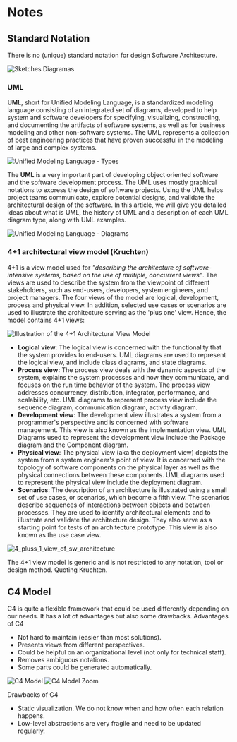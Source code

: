 # Notes

## Standard Notation

There is no (unique) standard notation for design Software Architecture.

![Sketches Diagramas](img/diagrams-sketches.jpg)

### UML

**UML**, short for Unified Modeling Language, is a standardized modeling language consisting of an integrated set of diagrams, developed to help system and software developers for specifying, visualizing, constructing, and documenting the artifacts of software systems, as well as for business modeling and other non-software systems. The UML represents a collection of best engineering practices that have proven successful in the modeling of large and complex systems. 

![Unified Modeling Language - Types](img/types-of-uml-diagrams-continued-l.jpg)

The **UML** is a very important part of developing object oriented software and the software development process. The UML uses mostly graphical notations to express the design of software projects. Using the UML helps project teams communicate, explore potential designs, and validate the architectural design of the software. In this article, we will give you detailed ideas about what is UML, the history of UML and a description of each UML diagram type, along with UML examples.

![Unified Modeling Language - Diagrams](img/uml-diagrams.png)

### 4+1 architectural view model (Kruchten)

4+1 is a view model used for *"describing the architecture of software-intensive systems, based on the use of multiple, concurrent views"*. The views are used to describe the system from the viewpoint of different stakeholders, such as end-users, developers, system engineers, and project managers. The four views of the model are logical, development, process and physical view. In addition, selected use cases or scenarios are used to illustrate the architecture serving as the 'plus one' view. Hence, the model contains 4+1 views:

![Illustration of the 4+1 Architectural View Model](img/4+1_Architectural_View_Model.svg)

* **Logical view**: The logical view is concerned with the functionality that the system provides to end-users. UML diagrams are used to represent the logical view, and include class diagrams, and state diagrams.
* **Process view:** The process view deals with the dynamic aspects of the system, explains the system processes and how they communicate, and focuses on the run time behavior of the system. The process view addresses concurrency, distribution, integrator, performance, and scalability, etc. UML diagrams to represent process view include the sequence diagram, communication diagram, activity diagram.
* **Development view**: The development view illustrates a system from a programmer's perspective and is concerned with software management. This view is also known as the implementation view. UML Diagrams used to represent the development view include the Package diagram and the Component diagram.
* **Physical view**: The physical view (aka the deployment view) depicts the system from a system engineer's point of view. It is concerned with the topology of software components on the physical layer as well as the physical connections between these components. UML diagrams used to represent the physical view include the deployment diagram.
* **Scenarios**: The description of an architecture is illustrated using a small set of use cases, or scenarios, which become a fifth view. The scenarios describe sequences of interactions between objects and between processes. They are used to identify architectural elements and to illustrate and validate the architecture design. They also serve as a starting point for tests of an architecture prototype. This view is also known as the use case view.

![4_pluss_1_view_of_sw_architecture](img/4_pluss_1_view_of_sw_architecture.PNG)

The 4+1 view model is generic and is not restricted to any notation, tool or design method. Quoting Kruchten.

## C4 Model

C4 is quite a flexible framework that could be used differently depending on our needs. It has a lot of advantages but also some drawbacks.
Advantages of C4

* Not hard to maintain (easier than most solutions).
* Presents views from different perspectives.
* Could be helpful on an organizational level (not only for technical staff).
* Removes ambiguous notations.
* Some parts could be generated automatically.

![C4 Model](img/c4-model.png)
![C4 Model Zoom](img/c4-overview.png)

Drawbacks of C4

* Static visualization. We do not know when and how often each relation happens.
* Low-level abstractions are very fragile and need to be updated regularly.
